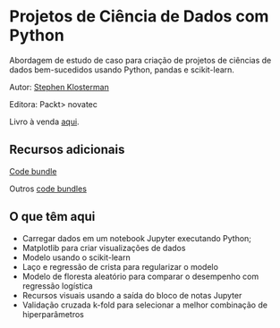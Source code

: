 # Projetos de Ciência de Dados com Python

Abordagem de estudo de caso para criação de projetos de ciências de dados bem-sucedidos usando Python, pandas e scikit-learn.

Autor: [Stephen Klosterman](https://github.com/klostest)

Editora: Packt> novatec

Livro à venda [aqui](https://novatec.com.br/livros/projetos-ciencia-de-dados-com-python/).

## Recursos adicionais

[Code bundle](https://github.com/TrainingByPackt/Data-Science-Projects-with-Python)	

Outros [code bundles](https://github.com/TrainingByPackt)

## O que têm aqui

- Carregar dados em um notebook Jupyter executando Python;
- Matplotlib para criar visualizações de dados
- Modelo usando o scikit-learn
- Laço e regressão de crista para regularizar o modelo
- Modelo de floresta aleatório para comparar o desempenho com regressão logística
- Recursos visuais usando a saída do bloco de notas Jupyter
- Validação cruzada k-fold para selecionar a melhor combinação de hiperparâmetros
